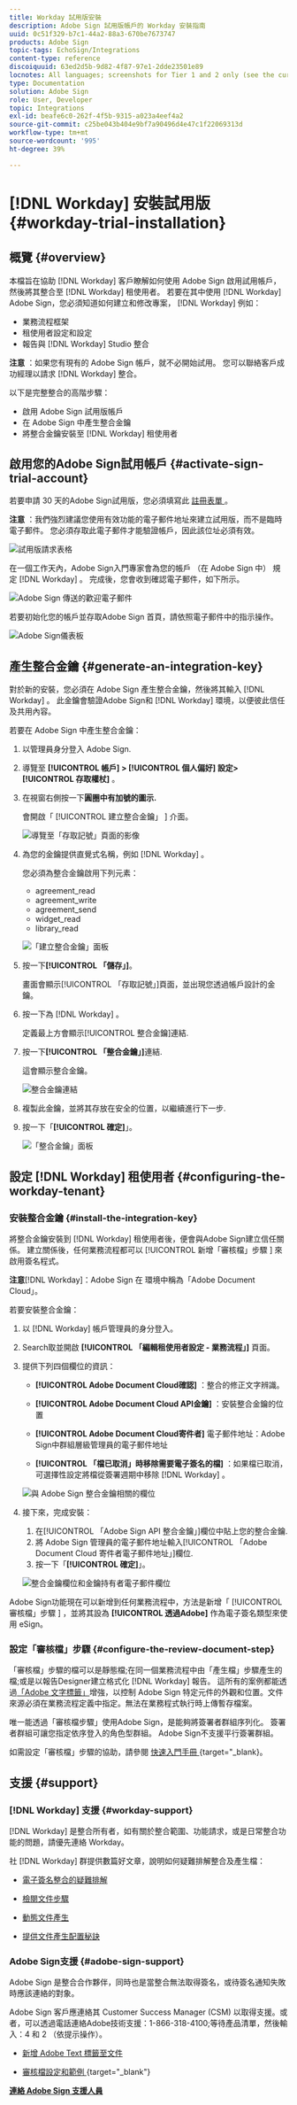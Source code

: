 ```yaml
---
title: Workday 試用版安裝
description: Adobe Sign 試用版帳戶的 Workday 安裝指南
uuid: 0c51f329-b7c1-44a2-88a3-670be7673747
products: Adobe Sign
topic-tags: EchoSign/Integrations
content-type: reference
discoiquuid: 63ed2d5b-9d82-4f87-97e1-2dde23501e89
locnotes: All languages; screenshots for Tier 1 and 2 only (see the currently published localized page for guidance)
type: Documentation
solution: Adobe Sign
role: User, Developer
topic: Integrations
exl-id: beafe6c0-262f-4f5b-9315-a023a4eef4a2
source-git-commit: c25be043b404e9bf7a90496d4e47c1f22069313d
workflow-type: tm+mt
source-wordcount: '995'
ht-degree: 39%

---
```


# [!DNL Workday] 安裝試用版{#workday-trial-installation}

## 概覽 {#overview}

本檔旨在協助 [!DNL Workday] 客戶瞭解如何使用 Adobe Sign 啟用試用帳戶，然後將其整合至 [!DNL Workday] 租使用者。 若要在其中使用 [!DNL Workday] Adobe Sign，您必須知道如何建立和修改專案， [!DNL Workday] 例如：

* 業務流程框架
* 租使用者設定和設定
* 報告與 [!DNL Workday] Studio 整合

**注意** ：如果您有現有的 Adobe Sign 帳戶，就不必開始試用。 您可以聯絡客戶成功經理以請求 [!DNL Workday] 整合。

以下是完整整合的高階步驟：

* 啟用 Adobe Sign 試用版帳戶
* 在 Adobe Sign 中產生整合金鑰
* 將整合金鑰安裝至 [!DNL Workday] 租使用者

## 啟用您的Adobe Sign試用帳戶 {#activate-sign-trial-account}

若要申請 30 天的Adobe Sign試用版，您必須填寫此 [ 註冊表單 ](https://land.echosign.com/esign-trial-workday-registration.html) 。

**注意** ：我們強烈建議您使用有效功能的電子郵件地址來建立試用版，而不是臨時電子郵件。 您必須存取此電子郵件才能驗證帳戶，因此該位址必須有效。

![試用版請求表格](images/trial-land.png)

在一個工作天內，Adobe Sign入門專家會為您的帳戶 （在 Adobe Sign 中） 規定 [!DNL Workday] 。 完成後，您會收到確認電子郵件，如下所示。

![Adobe Sign 傳送的歡迎電子郵件](images/welcome-email-2020.png)

若要初始化您的帳戶並存取Adobe Sign  首頁，請依照電子郵件中的指示操作。

![Adobe Sign儀表板](images/classic-home.png)

## 產生整合金鑰 {#generate-an-integration-key}

對於新的安裝，您必須在 Adobe Sign 產生整合金鑰，然後將其輸入 [!DNL Workday] 。 此金鑰會驗證Adobe Sign和 [!DNL Workday] 環境，以便彼此信任及共用內容。

若要在 Adobe Sign 中產生整合金鑰：

1. 以管理員身分登入 Adobe Sign.
1. 導覽至 **[!UICONTROL **帳戶]** > **[!UICONTROL 個人偏好]** 設定> **[!UICONTROL 存取權杖**]** 。
1. 在視窗右側按一下&#x200B;**圓圈中有加號的圖示.**

   會開啟「 [!UICONTROL  建立整合金鑰」 ] 介面。

   ![導覽至「存取記號」頁面的影像](images/navigate-to-group-accesstokens.png)

1. 為您的金鑰提供直覺式名稱，例如 [!DNL Workday] 。

   您必須為整合金鑰啟用下列元素：

   * agreement_read
   * agreement_write
   * agreement_send
   * widget_read
   * library_read

   ![「建立整合金鑰」面板](images/create-integration-key-575.png)

1. 按一下&#x200B;**[!UICONTROL 「儲存」]**。

   畫面會顯示[!UICONTROL 「存取記號」]頁面，並出現您透過帳戶設計的金鑰。

1. 按一下為 [!DNL Workday] 。

   定義最上方會顯示[!UICONTROL 整合金鑰]連結.

1. 按一下&#x200B;**[!UICONTROL 「整合金鑰」]**&#x200B;連結.

   這會顯示整合金鑰。

   ![整合金鑰連結](images/integration-key.png)

1. 複製此金鑰，並將其存放在安全的位置，以繼續進行下一步.
1. 按一下「**[!UICONTROL 確定]**」。

   ![「整合金鑰」面板](images/copy-the-key-575.png)

## 設定 [!DNL Workday] 租使用者 {#configuring-the-workday-tenant}

### 安裝整合金鑰 {#install-the-integration-key}

將整合金鑰安裝到 [!DNL Workday] 租使用者後，便會與Adobe Sign建立信任關係。 建立關係後，任何業務流程都可以 [!UICONTROL  新增「審核檔」步驟 ] 來啟用簽名程式。

**注意**[!DNL Workday]：Adobe Sign 在 環境中稱為「Adobe Document Cloud」。

若要安裝整合金鑰：

1. 以 [!DNL Workday] 帳戶管理員的身分登入。
1. Search取並開啟 **[!UICONTROL 「編輯租使用者設定 - 業務流程」]** 頁面。

1. 提供下列四個欄位的資訊：

   * **[!UICONTROL Adobe Document Cloud確認]** ：整合的修正文字辨識。

   * **[!UICONTROL Adobe Document Cloud API金鑰]** ：安裝整合金鑰的位置

   * **[!UICONTROL Adobe Document Cloud寄件者]** 電子郵件地址：Adobe Sign中群組層級管理員的電子郵件地址

   * **[!UICONTROL 「檔已取消」時移除需要電子簽名的檔]** ：如果檔已取消，可選擇性設定將檔從簽署週期中移除 [!DNL Workday] 。

   ![與 Adobe Sign 整合金鑰相關的欄位](images/bp-filled-torn2-575.png)

1. 接下來，完成安裝：

   1. 在[!UICONTROL 「Adobe Sign API 整合金鑰」]欄位中貼上您的整合金鑰.
   1. 將 Adobe Sign 管理員的電子郵件地址輸入[!UICONTROL 「Adobe Document Cloud 寄件者電子郵件地址」]欄位.
   1. 按一下「**[!UICONTROL 確定]**」。

   ![整合金鑰欄位和金鑰持有者電子郵件欄位](images/bp-filled-small.png)

Adobe Sign功能現在可以新增到任何業務流程中，方法是新增「 [!UICONTROL  審核檔」步驟 ] ，並將其設為 **[!UICONTROL 透過Adobe]** 作為電子簽名類型來使用 eSign。

### 設定「審核檔」步驟 {#configure-the-review-document-step}

「審核檔」步驟的檔可以是靜態檔;在同一個業務流程中由「產生檔」步驟產生的檔;或是以報告Designer建立格式化 [!DNL Workday] 報告。 這所有的案例都能透過[「Adobe 文字標籤」](https://adobe.com/go/adobesign_text_tag_guide_tw)增強，以控制 Adobe Sign 特定元件的外觀和位置。文件來源必須在業務流程定義中指定。無法在業務程式執行時上傳暫存檔案。

唯一能透過「審核檔步驟」使用Adobe Sign，是能夠將簽署者群組序列化。 簽署者群組可讓您指定依序登入的角色型群組。 Adobe Sign不支援平行簽署群組。

如需設定「審核檔」步驟的協助，請參閱 [ 快速入門手冊 ](https://adobe.com//go/adobesign_workday_quick_start) {target=&quot;_blank}。

## 支援 {#support}

### [!DNL Workday] 支援 {#workday-support}

[!DNL Workday] 是整合所有者，如有關於整合範圍、功能請求，或是日常整合功能的問題，請優先連絡 Workday。

社 [!DNL Workday] 群提供數篇好文章，說明如何疑難排解整合及產生檔：

* [電子簽名整合的疑難排解](https://doc.workday.com/#/reader/3DMnG~27o049IYFWETFtTQ/zhA~hYllD3Hv1wu0CvHH_g)
* [檢閱文件步驟](https://doc.workday.com/#/reader/3DMnG~27o049IYFWETFtTQ/TboWWKQemecNipWgxLAjqg)
* [動態文件產生](https://community.workday.com/node/176443)

* [提供文件產生配置秘訣](https://community.workday.com/node/183242)

### Adobe Sign支援 {#adobe-sign-support}

Adobe Sign 是整合合作夥伴，同時也是當整合無法取得簽名，或待簽名通知失敗時應該連絡的對象。

Adobe Sign 客戶應連絡其 Customer Success Manager (CSM) 以取得支援。或者，可以透過電話連絡Adobe技術支援：1-866-318-4100;等待產品清單，然後輸入：4 和 2 （依提示操作）。

* [新增 Adobe Text 標籤至文件](https://adobe.com/go/adobesign_text_tag_guide)

* [審核檔設定和範例 ](https://www.adobe.com//go/adobesign_workday_quick_start) {target=&quot;_blank&quot;}

[**連絡 Adobe Sign 支援人員**](https://www.adobe.com/go/adobesign-support-center)
